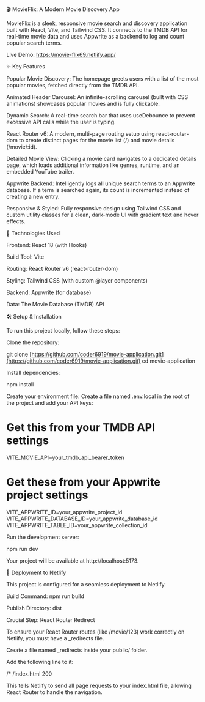 🎬 MovieFlix: A Modern Movie Discovery App

MovieFlix is a sleek, responsive movie search and discovery application built with React, Vite, and Tailwind CSS. It connects to the TMDB API for real-time movie data and uses Appwrite as a backend to log and count popular search terms.

Live Demo: https://movie-flix69.netlify.app/

✨ Key Features

Popular Movie Discovery: The homepage greets users with a list of the most popular movies, fetched directly from the TMDB API.

Animated Header Carousel: An infinite-scrolling carousel (built with CSS animations) showcases popular movies and is fully clickable.

Dynamic Search: A real-time search bar that uses useDebounce to prevent excessive API calls while the user is typing.

React Router v6: A modern, multi-page routing setup using react-router-dom to create distinct pages for the movie list (/) and movie details (/movie/:id).

Detailed Movie View: Clicking a movie card navigates to a dedicated details page, which loads additional information like genres, runtime, and an embedded YouTube trailer.

Appwrite Backend: Intelligently logs all unique search terms to an Appwrite database. If a term is searched again, its count is incremented instead of creating a new entry.

Responsive & Styled: Fully responsive design using Tailwind CSS and custom utility classes for a clean, dark-mode UI with gradient text and hover effects.

🚀 Technologies Used

Frontend: React 18 (with Hooks)

Build Tool: Vite

Routing: React Router v6 (react-router-dom)

Styling: Tailwind CSS (with custom @layer components)

Backend: Appwrite (for database)

Data: The Movie Database (TMDB) API

🛠️ Setup & Installation

To run this project locally, follow these steps:

Clone the repository:

git clone [https://github.com/coder6919/movie-application.git](https://github.com/coder6919/movie-application.git)
cd movie-application


Install dependencies:

npm install


Create your environment file:
Create a file named .env.local in the root of the project and add your API keys:

# Get this from your TMDB API settings
VITE_MOVIE_API=your_tmdb_api_bearer_token

# Get these from your Appwrite project settings
VITE_APPWRITE_ID=your_appwrite_project_id
VITE_APPWRITE_DATABASE_ID=your_appwrite_database_id
VITE_APPWRITE_TABLE_ID=your_appwrite_collection_id


Run the development server:

npm run dev


Your project will be available at http://localhost:5173.

🚀 Deployment to Netlify

This project is configured for a seamless deployment to Netlify.

Build Command: npm run build

Publish Directory: dist

Crucial Step: React Router Redirect

To ensure your React Router routes (like /movie/123) work correctly on Netlify, you must have a _redirects file.

Create a file named _redirects inside your public/ folder.

Add the following line to it:

/* /index.html    200


This tells Netlify to send all page requests to your index.html file, allowing React Router to handle the navigation.